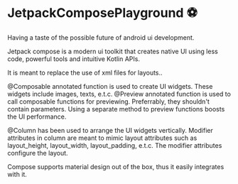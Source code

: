 # JetpackComposePlayground ⚽
Having a taste of the possible future of android ui development.

Jetpack compose is a modern ui toolkit that creates native UI using less code, powerful tools and intuitive Kotlin APIs.

It is meant to replace the use of xml files for layouts..

@Composable  annotated function is used to create UI widgets.
These widgets include images, texts, e.t.c.
@Preview annotated function is used to call composable functions for previewing. Preferrably, they shouldn't contain parameters.
Using a separate method to preview functions boosts the UI performance.

@Column has been used to arrange the UI widgets vertically.
Modifier attributes in column are meant to mimic layout attributes such as layout_height, layout_width, layout_padding, e.t.c.
The modifier attributes configure the layout.

Compose supports material design out of the box, thus it easily integrates with it.
